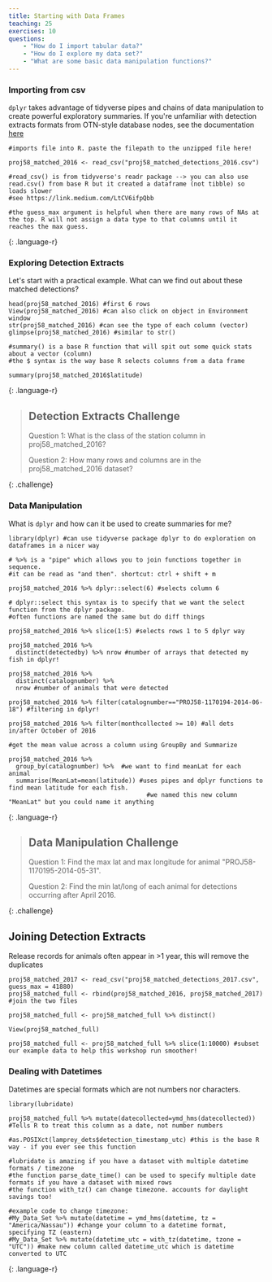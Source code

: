 ```yaml
---
title: Starting with Data Frames
teaching: 25
exercises: 10
questions:
    - "How do I import tabular data?"
    - "How do I explore my data set?"
    - "What are some basic data manipulation functions?"
---
```


### Importing from csv

`dplyr` takes advantage of tidyverse pipes and chains of data manipulation to create powerful exploratory summaries.
If you're unfamiliar with detection extracts formats from OTN-style database nodes, see the documentation [here](https://members.oceantrack.org/data/otn-detection-extract-documentation-matched-to-animals)

~~~
#imports file into R. paste the filepath to the unzipped file here!

proj58_matched_2016 <- read_csv("proj58_matched_detections_2016.csv")

#read_csv() is from tidyverse's readr package --> you can also use read.csv() from base R but it created a dataframe (not tibble) so loads slower
#see https://link.medium.com/LtCV6ifpQbb

#the guess_max argument is helpful when there are many rows of NAs at the top. R will not assign a data type to that columns until it reaches the max guess.
~~~
{: .language-r}


### Exploring Detection Extracts

Let's start with a practical example. What can we find out about these matched detections?
~~~
head(proj58_matched_2016) #first 6 rows
View(proj58_matched_2016) #can also click on object in Environment window
str(proj58_matched_2016) #can see the type of each column (vector)
glimpse(proj58_matched_2016) #similar to str()

#summary() is a base R function that will spit out some quick stats about a vector (column)
#the $ syntax is the way base R selects columns from a data frame

summary(proj58_matched_2016$latitude)
~~~
{: .language-r}

> ## Detection Extracts Challenge
>
> Question 1: What is the class of the station column in proj58_matched_2016?
>
> Question 2: How many rows and columns are in the proj58_matched_2016 dataset?
>
{: .challenge}

### Data Manipulation

What is `dplyr` and how can it be used to create summaries for me?
~~~
library(dplyr) #can use tidyverse package dplyr to do exploration on dataframes in a nicer way

# %>% is a "pipe" which allows you to join functions together in sequence.
#it can be read as "and then". shortcut: ctrl + shift + m

proj58_matched_2016 %>% dplyr::select(6) #selects column 6

# dplyr::select this syntax is to specify that we want the select function from the dplyr package.
#often functions are named the same but do diff things

proj58_matched_2016 %>% slice(1:5) #selects rows 1 to 5 dplyr way

proj58_matched_2016 %>% 
  distinct(detectedby) %>% nrow #number of arrays that detected my fish in dplyr!

proj58_matched_2016 %>% 
  distinct(catalognumber) %>% 
  nrow #number of animals that were detected 

proj58_matched_2016 %>% filter(catalognumber=="PROJ58-1170194-2014-06-18") #filtering in dplyr!

proj58_matched_2016 %>% filter(monthcollected >= 10) #all dets in/after October of 2016

#get the mean value across a column using GroupBy and Summarize

proj58_matched_2016 %>%
  group_by(catalognumber) %>%  #we want to find meanLat for each animal
  summarise(MeanLat=mean(latitude)) #uses pipes and dplyr functions to find mean latitude for each fish. 
                                      #we named this new column "MeanLat" but you could name it anything

~~~
{: .language-r}

> ## Data Manipulation Challenge
>
> Question 1: Find the max lat and max longitude for animal "PROJ58-1170195-2014-05-31".
>
> Question 2: Find the min lat/long of each animal for detections occurring after April 2016.
>
{: .challenge}

## Joining Detection Extracts
Release records for animals often appear in >1 year, this will remove the duplicates
~~~
proj58_matched_2017 <- read_csv("proj58_matched_detections_2017.csv", guess_max = 41880)
proj58_matched_full <- rbind(proj58_matched_2016, proj58_matched_2017) #join the two files

proj58_matched_full <- proj58_matched_full %>% distinct() 

View(proj58_matched_full) 

proj58_matched_full <- proj58_matched_full %>% slice(1:10000) #subset our example data to help this workshop run smoother!
~~~

### Dealing with Datetimes
Datetimes are special formats which are not numbers nor characters.
~~~
library(lubridate)

proj58_matched_full %>% mutate(datecollected=ymd_hms(datecollected)) #Tells R to treat this column as a date, not number numbers

#as.POSIXct(lamprey_dets$detection_timestamp_utc) #this is the base R way - if you ever see this function

#lubridate is amazing if you have a dataset with multiple datetime formats / timezone
#the function parse_date_time() can be used to specify multiple date formats if you have a dataset with mixed rows
#the function with_tz() can change timezone. accounts for daylight savings too!

#example code to change timezone:
#My_Data_Set %>% mutate(datetime = ymd_hms(datetime, tz = "America/Nassau")) #change your column to a datetime format, specifying TZ (eastern)
#My_Data_Set %>% mutate(datetime_utc = with_tz(datetime, tzone = "UTC")) #make new column called datetime_utc which is datetime converted to UTC

~~~
{: .language-r}
